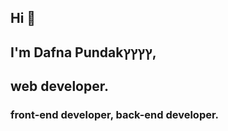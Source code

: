 ## Hi :wave:
## I'm Dafna Pundakץץץץ, 
## web developer.
### front-end developer, back-end developer.
